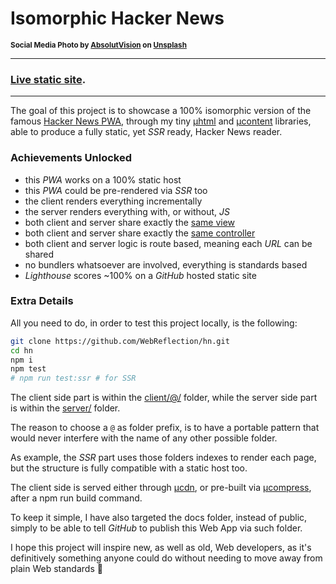# Isomorphic Hacker News

<sup>**Social Media Photo by [AbsolutVision](https://unsplash.com/@freegraphictoday) on [Unsplash](https://unsplash.com/)**</sup>

- - -

### [Live static site](https://webreflection.github.io/hn/top/?1).

- - -

The goal of this project is to showcase a 100% isomorphic version of the famous [Hacker News PWA](https://hnpwa.com/), through my tiny [µhtml](https://github.com/WebReflection/uhtml#readme) and [µcontent](https://github.com/WebReflection/ucontent#readme) libraries, able to produce a fully static, yet _SSR_ ready, Hacker News reader.

### Achievements Unlocked

  * this _PWA_ works on a 100% static host
  * this _PWA_ could be pre-rendered via _SSR_ too
  * the client renders everything incrementally
  * the server renders everything with, or without, _JS_
  * both client and server share exactly the [same view](https://github.com/WebReflection/hn/blob/master/client/%40/js/view.js)
  * both client and server share exactly the [same controller](https://github.com/WebReflection/hn/blob/master/client/%40/js/hn.js)
  * both client and server logic is route based, meaning each _URL_ can be shared
  * no bundlers whatsoever are involved, everything is standards based
  * _Lighthouse_ scores ~100% on a _GitHub_ hosted static site

### Extra Details

All you need to do, in order to test this project locally, is the following:

```sh
git clone https://github.com/WebReflection/hn.git
cd hn
npm i
npm test
# npm run test:ssr # for SSR
```

The client side part is within the [client/@/](./client/@/) folder, while the server side part is within the [server/](./server/) folder.

The reason to choose a `@` as folder prefix, is to have a portable pattern that would never interfere with the name of any other possible folder.

As example, the _SSR_ part uses those folders indexes to render each page, but the structure is fully compatible with a static host too.

The client side is served either through [µcdn](https://github.com/WebReflection/ucdn#readme), or pre-built via [µcompress](https://github.com/WebReflection/ucompress#readme), after a npm run build command.

To keep it simple, I have also targeted the docs folder, instead of public, simply to be able to tell _GitHub_ to publish this Web App via such folder.

I hope this project will inspire new, as well as old, Web developers, as it's definitively something anyone could do without needing to move away from plain Web standards 🎉
